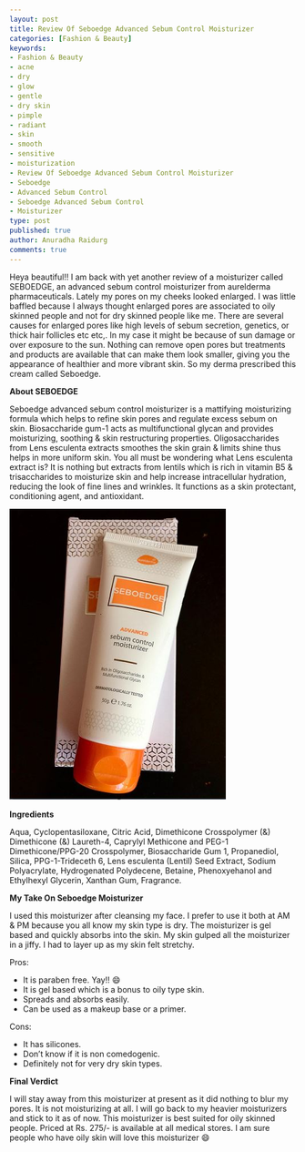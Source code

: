 ```yaml
---
layout: post
title: Review Of Seboedge Advanced Sebum Control Moisturizer
categories: [Fashion & Beauty]
keywords:
- Fashion & Beauty
- acne
- dry
- glow
- gentle
- dry skin
- pimple
- radiant
- skin
- smooth
- sensitive
- moisturization 
- Review Of Seboedge Advanced Sebum Control Moisturizer
- Seboedge
- Advanced Sebum Control
- Seboedge Advanced Sebum Control
- Moisturizer
type: post
published: true
author: Anuradha Raidurg
comments: true
---
```


Heya beautiful!! I am back with yet another review of a moisturizer called SEBOEDGE, an advanced sebum control moisturizer from aurelderma pharmaceuticals. Lately my pores on my cheeks looked enlarged. I was little baffled because I always thought enlarged pores are associated to oily skinned people and not for dry skinned people like me. There are several causes for enlarged pores like high levels of sebum secretion, genetics, or thick hair follicles etc etc,. In my case it might be because of sun damage or over exposure to the sun. Nothing can remove open pores but treatments and products are available that can make them look smaller, giving you the appearance of healthier and more vibrant skin. So my derma prescribed this cream called Seboedge.
<!--more-->

**About SEBOEDGE**

Seboedge advanced sebum control moisturizer is a mattifying moisturizing formula which helps to refine skin pores and regulate excess sebum on skin. Biosaccharide gum-1 acts as multifunctional glycan and provides moisturizing, soothing & skin restructuring properties. Oligosaccharides from Lens esculenta extracts smoothes the skin grain & limits shine thus helps in more uniform skin.
You all must be wondering what Lens esculenta extract is? It is nothing but extracts from lentils which is rich in vitamin B5 & trisaccharides to moisturize skin and help increase intracellular hydration, reducing the look of fine lines and wrinkles. It functions as a skin protectant, conditioning agent, and antioxidant.

<img src="/assets/Seboedge-Advanced-Sebum-Control-Moisturizer.jpg"/>

**Ingredients**

Aqua, Cyclopentasiloxane, Citric Acid, Dimethicone Crosspolymer (&) Dimethicone (&) Laureth-4, Caprylyl Methicone and PEG-1 Dimethicone/PPG-20 Crosspolymer, Biosaccharide Gum 1, Propanediol, Silica, PPG-1-Trideceth 6, Lens esculenta (Lentil) Seed Extract, Sodium Polyacrylate, Hydrogenated Polydecene, Betaine, Phenoxyehanol and Ethylhexyl Glycerin, Xanthan Gum, Fragrance.

**My Take On Seboedge Moisturizer**

I used this moisturizer after cleansing my face. I prefer to use it both at AM & PM because you all know my skin type is dry. The moisturizer is gel based and quickly absorbs into the skin. My skin gulped all the moisturizer in a jiffy. I had to layer up as my skin felt stretchy.

Pros:

* It is paraben free. Yay!! :smile:
* It is gel based which is a bonus to oily type skin.
* Spreads and absorbs easily.
* Can be used as a makeup base or a primer.

Cons:

* It has silicones.
* Don’t know if it is non comedogenic.
* Definitely not for very dry skin types.

**Final Verdict**

I will stay away from this moisturizer at present as it did nothing to blur my pores. It is not moisturizing at all. I will go back to my heavier moisturizers and stick to it as of now. This moisturizer is best suited for oily skinned people. Priced at Rs. 275/- is available at all medical stores. I am sure people who have oily skin will love this moisturizer :smile:
